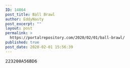 ```yaml
---
ID: 14864
post_title: Ball Brawl
author: EddyNasty
post_excerpt: ""
layout: post
permalink: >
  https://portalrepository.com/2020/02/01/ball-brawl/
published: true
post_date: 2020-02-01 15:56:39
---
```

<pre>223200A56BD6</pre>